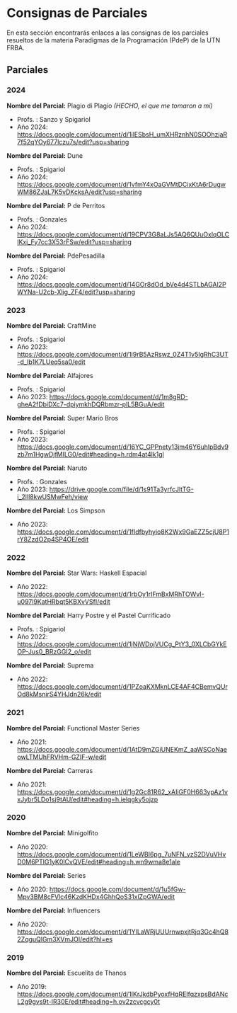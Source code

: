 # Consignas de Parciales
 
En esta sección encontrarás enlaces a las consignas de los parciales resueltos de la materia Paradigmas de la Programación (PdeP) de la UTN FRBA.

## Parciales

### 2024

**Nombre del Parcial:** Plagio di Plagio *(HECHO, el que me tomaron a mí)*
- Profs. : Sanzo y Spigariol
- Año 2024: https://docs.google.com/document/d/1ilESbsH_umXHRznhN0SOOhzjaR7f52qYOy677lczu7s/edit?usp=sharing

**Nombre del Parcial:** Dune
- Profs. : Spigariol
- Año 2024: https://docs.google.com/document/d/1vfmY4xOaGVMtDCixKtA6rDugwWM86ZJaL7K5vDKcksA/edit?usp=sharing

**Nombre del Parcial:** P de Perritos
- Profs. : Gonzales
- Año 2024: https://docs.google.com/document/d/19CPV3G8aLJs5AQ6QUuOxlqOLClKxi_Fy7cc3X53rFSw/edit?usp=sharing

**Nombre del Parcial:** PdePesadilla
- Profs. : Spigariol
- Año 2024: https://docs.google.com/document/d/14GOr8dOd_bVe4d4STLbAGAl2PWYNa-U2cb-Xlig_ZF4/edit?usp=sharing

### 2023

**Nombre del Parcial:** CraftMine
- Profs. : Spigariol
- Año 2023: https://docs.google.com/document/d/1i9rB5AzRswz_0Z4T1v5IgRhC3UT-d_Ib1K7LUeq5sa0/edit

**Nombre del Parcial:** Alfajores
- Profs. : Spigariol
- Año 2023: https://docs.google.com/document/d/1m8gRD-gheA2fDbiDXc7-dpiymkhDQRbmzr-plL5BGuA/edit

**Nombre del Parcial:** Super Mario Bros
- Profs. : Spigariol
- Año 2023: https://docs.google.com/document/d/16YC_GPPnety13jm46Y6uhlpBdv9zb7m1HgwDjfMILG0/edit#heading=h.rdm4at4lk1gl

**Nombre del Parcial:** Naruto
- Profs. : Gonzales
- Año 2023: https://drive.google.com/file/d/1s91Ta3yrfcJltTG-i_2lll8kwUSMwFeh/view

**Nombre del Parcial:** Los Simpson
- Año 2023: https://docs.google.com/document/d/1fIdfbyhyio8K2Wx9GaEZZ5cjU8P1rY8ZzdO2p4SP4OE/edit

### 2022

**Nombre del Parcial:** Star Wars: Haskell Espacial
- Año 2022: https://docs.google.com/document/d/1rbOy1rIFmBxMRhTOWvI-u097l9KatHRbqt5KBXvVSfI/edit

**Nombre del Parcial:** Harry Postre y el Pastel Currificado
- Profs. : Spigariol
- Año 2022: https://docs.google.com/document/d/1jNjWDojVUCg_PtY3_0XLCbGYkEOP-Jus0_BRzGGI2_o/edit

**Nombre del Parcial:** Suprema
- Año 2022: https://docs.google.com/document/d/1PZoaKXMknLCE4AF4CBemvQUrOd8kMsnirS4YHJdn26k/edit

### 2021

**Nombre del Parcial:** Functional Master Series 
- Año 2021: https://docs.google.com/document/d/1AtD9mZGiUNEKmZ_aaWSCoNaeowLTMUhFRVHm-GZIF-w/edit

**Nombre del Parcial:** Carreras
- Año 2021: https://docs.google.com/document/d/1g2Gc81R62_xAIiGF0H663ypAz1vxJybr5LDo1sj9tAU/edit#heading=h.ielqgky5ojzp

### 2020

**Nombre del Parcial:** Minigolfito
- Año 2020: https://docs.google.com/document/d/1LeWBI6pg_7uNFN_yzS2DVuVHvD0M6PTlG1yK0lCvQVE/edit#heading=h.wn9wma8e1ale

**Nombre del Parcial:** Series
- Año 2020: https://docs.google.com/document/d/1u5fGw-Mpv3BM8cFVlc46KzdKHDx4GhhQoS31xlZpGWA/edit

**Nombre del Parcial:** Influencers
- Año 2020: https://docs.google.com/document/d/1YILaWRjUUUrnwpxjtRjq3Gc4hQ82ZqguQlGm3XVmJOI/edit?hl=es

### 2019

**Nombre del Parcial:** Escuelita de Thanos
- Año 2019: https://docs.google.com/document/d/1IKrJkdbPyoxfHqREIfqzxpsBdANcL2g9gvs9t-IR30E/edit#heading=h.ov2zcvcgcy0t
